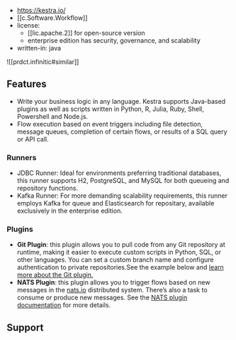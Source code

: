 
- https://kestra.io/
- [[c.Software.Workflow]]
- license: 
  - [[lic.apache.2]] for open-source version
  - enterprise edition has security, governance, and scalability
- written-in: java

![[prdct.infinitic#similar]]

## Features

- Write your business logic in any language. Kestra supports Java-based plugins as well as scripts written in Python, R, Julia, Ruby, Shell, Powershell and Node.js.
- Flow execution based on event triggers including file detection, message queues, completion of certain flows, or results of a SQL query or API call.

### Runners

- JDBC Runner: Ideal for environments preferring traditional databases, this runner supports H2, PostgreSQL, and MySQL for both queueing and repository functions.
- Kafka Runner: For more demanding scalability requirements, this runner employs Kafka for queue and Elasticsearch for repositary, available exclusively in the enterprise edition.

### Plugins

- **Git Plugin**: this plugin allows you to pull code from any Git repository at runtime, making it easier to execute custom scripts in Python, SQL, or other languages. You can set a custom branch name and configure authentication to private repositories.See the example below and [learn more about the Git plugin.](https://kestra.io/plugins/plugin-git)
- **NATS Plugin**: this plugin allows you to trigger flows based on new messages in the [nats.io](https://nats.io/) distributed system. There’s also a task to consume or produce new messages. See the [NATS plugin documentation](https://kestra.io/plugins/plugin-nats) for more details.


## Support

### 